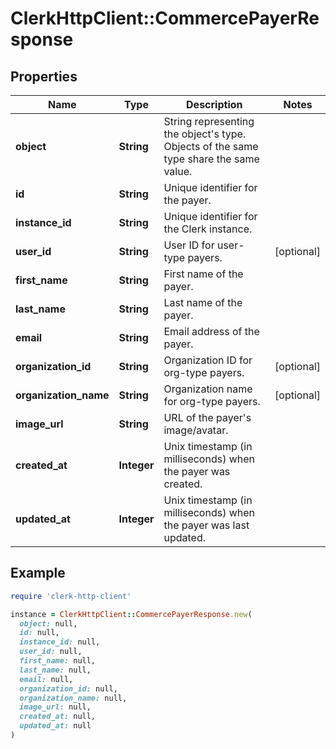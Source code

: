 # ClerkHttpClient::CommercePayerResponse

## Properties

| Name | Type | Description | Notes |
| ---- | ---- | ----------- | ----- |
| **object** | **String** | String representing the object&#39;s type. Objects of the same type share the same value. |  |
| **id** | **String** | Unique identifier for the payer. |  |
| **instance_id** | **String** | Unique identifier for the Clerk instance. |  |
| **user_id** | **String** | User ID for user-type payers. | [optional] |
| **first_name** | **String** | First name of the payer. |  |
| **last_name** | **String** | Last name of the payer. |  |
| **email** | **String** | Email address of the payer. |  |
| **organization_id** | **String** | Organization ID for org-type payers. | [optional] |
| **organization_name** | **String** | Organization name for org-type payers. | [optional] |
| **image_url** | **String** | URL of the payer&#39;s image/avatar. |  |
| **created_at** | **Integer** | Unix timestamp (in milliseconds) when the payer was created. |  |
| **updated_at** | **Integer** | Unix timestamp (in milliseconds) when the payer was last updated. |  |

## Example

```ruby
require 'clerk-http-client'

instance = ClerkHttpClient::CommercePayerResponse.new(
  object: null,
  id: null,
  instance_id: null,
  user_id: null,
  first_name: null,
  last_name: null,
  email: null,
  organization_id: null,
  organization_name: null,
  image_url: null,
  created_at: null,
  updated_at: null
)
```

